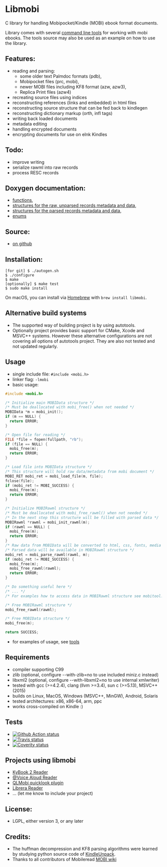 # Libmobi

C library for handling Mobipocket/Kindle (MOBI) ebook format documents.

Library comes with several [command line tools](https://github.com/bfabiszewski/libmobi/tree/public/tools) for working with mobi ebooks.
The tools source may also be used as an example on how to use the library.

## Features:
- reading and parsing:
  - some older text Palmdoc formats (pdb),
  - Mobipocket files (prc, mobi),
  - newer MOBI files including KF8 format (azw, azw3),
  - Replica Print files (azw4)
- recreating source files using indices
- reconstructing references (links and embedded) in html files
- reconstructing source structure that can be fed back to kindlegen
- reconstructing dictionary markup (orth, infl tags)
- writing back loaded documents
- metadata editing
- handling encrypted documents
- encrypting documents for use on eInk Kindles

## Todo:
- improve writing
- serialize rawml into raw records
- process RESC records

## Doxygen documentation:
- [functions](http://www.fabiszewski.net/libmobi/group__mobi__export.html),
- [structures for the raw, unparsed records metadata and data](http://www.fabiszewski.net/libmobi/group__raw__structs.html),
- [structures for the parsed records metadata and data](http://www.fabiszewski.net/libmobi/group__parsed__structs.html),
- [enums](http://www.fabiszewski.net/libmobi/group__mobi__enums.html)

## Source:
- [on github](https://github.com/bfabiszewski/libmobi/)

## Installation:

    [for git] $ ./autogen.sh
    $ ./configure
    $ make
    [optionally] $ make test
    $ sudo make install

On macOS, you can install via [Homebrew](https://brew.sh/) with `brew install libmobi`.

## Alternative build systems
- The supported way of building project is by using autotools.
- Optionally project provides basic support for CMake, Xcode and MSVC++ systems. However these alternative configurations are not covering all options of autotools project. They are also not tested and not updated regularly. 

## Usage
- single include file: `#include <mobi.h>`
- linker flag: `-lmobi`
- basic usage:
```c
#include <mobi.h>

/* Initialize main MOBIData structure */
/* Must be deallocated with mobi_free() when not needed */
MOBIData *m = mobi_init();
if (m == NULL) { 
  return ERROR; 
}

/* Open file for reading */
FILE *file = fopen(fullpath, "rb");
if (file == NULL) {
  mobi_free(m);
  return ERROR;
}

/* Load file into MOBIData structure */
/* This structure will hold raw data/metadata from mobi document */
MOBI_RET mobi_ret = mobi_load_file(m, file);
fclose(file);
if (mobi_ret != MOBI_SUCCESS) { 
  mobi_free(m);
  return ERROR;
}

/* Initialize MOBIRawml structure */
/* Must be deallocated with mobi_free_rawml() when not needed */
/* In the next step this structure will be filled with parsed data */
MOBIRawml *rawml = mobi_init_rawml(m);
if (rawml == NULL) {
  mobi_free(m);
  return ERROR;
}
/* Raw data from MOBIData will be converted to html, css, fonts, media resources */
/* Parsed data will be available in MOBIRawml structure */
mobi_ret = mobi_parse_rawml(rawml, m);
if (mobi_ret != MOBI_SUCCESS) {
  mobi_free(m);
  mobi_free_rawml(rawml);
  return ERROR;
}

/* Do something useful here */
/* ... */
/* For examples how to access data in MOBIRawml structure see mobitool.c */

/* Free MOBIRawml structure */
mobi_free_rawml(rawml);

/* Free MOBIData structure */
mobi_free(m);

return SUCCESS;
```
- for examples of usage, see [tools](https://github.com/bfabiszewski/libmobi/tree/public/tools)


## Requirements
- compiler supporting C99
- zlib (optional, configure --with-zlib=no to use included miniz.c instead)
- libxml2 (optional, configure --with-libxml2=no to use internal xmlwriter)
- tested with gcc (>=4.2.4), clang (llvm >=3.4), sun c (>=5.13), MSVC++ (2015)
- builds on Linux, MacOS, Windows (MSVC++, MinGW), Android, Solaris
- tested architectures: x86, x86-64, arm, ppc
- works cross-compiled on Kindle :)

## Tests
- [![Github Action status](https://github.com/bfabiszewski/libmobi/actions/workflows/build.yml/badge.svg)](https://github.com/bfabiszewski/libmobi/actions)
- [![Travis status](https://travis-ci.com/bfabiszewski/libmobi.svg?branch=public)](https://travis-ci.com/bfabiszewski/libmobi)
- [![Coverity status](https://scan.coverity.com/projects/3521/badge.svg)](https://scan.coverity.com/projects/3521)

## Projects using libmobi
- [KyBook 2 Reader](http://kybook-reader.com)
- [@Voice Aloud Reader](http://www.hyperionics.com/atVoice/)
- [QLMobi quicklook plugin](https://github.com/bfabiszewski/QLMobi/tree/master/QLMobi)
- [Librera Reader](http://librera.mobi)
- ... (let me know to include your project)

## License:
- LGPL, either version 3, or any later

## Credits:
- The huffman decompression and KF8 parsing algorithms were learned by studying python source code of [KindleUnpack](https://github.com/kevinhendricks/KindleUnpack).
- Thanks to all contributors of Mobileread [MOBI wiki](http://wiki.mobileread.com/wiki/MOBI)
